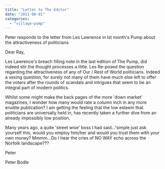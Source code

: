 ```yaml
---
title: "Letter to The Editor"
date: "2011-08-01"
categories: 
  - "village-pump"
---
```


Peter responds to the letter from Les Lawrence in lst month's Pump about the attractiveness of politicians

Dear Ray,

Les Lawrence's breach filling note in the last edition of The Pump, did indeed stir the thought processes a little. Les Re-posed the question regarding the attractiveness of any of Our / Rest of World politicians. Indeed a vexing question, for surely not many of them have much else left to offer the voters after the rounds of scandals and intrigues that seem to be an integral part of modern politics.

Whilst some might make the back pages of the more 'down market' magazines, I wonder how many would rate a column inch in any more erudite publication? I am getting the feeling that the low esteem that politicians are universally held in, has recently taken a further dive from an already impossibly low position.

Many years ago, a quite 'street wise' boss I had said...'simple just ask yourself this, would you employ him/her and would you trust them with your own money? Mmmm...Do I hear the cries of NO WAY echo across the Norfolk landscape???

Peter

Peter Bodle
